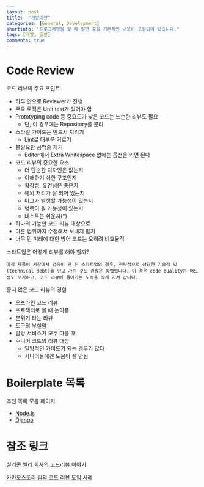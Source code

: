 ```yaml
---
layout: post
title:  "개발이란"
categories: [General, Development]
shortinfo: "프로그래밍을 할 때 알면 좋을 기본적인 내용이 포함되어 있습니다."
tags: [개발, 일반]
comments: true
---
```


# Code Review

코드 리뷰의 주요 포인트
- 하루 안으로 Reviewer가 진행
- 주요 로직은 Unit test가 있어야 함
- Prototyping code 등 중요도가 낮은 코드는 느슨한 리뷰도 필요
  * 단, 이 경우에는 Repository를 분리
- 스타일 가이드는 반드시 지키기
  * Lint로 대부분 거르기
- 불필요한 공백줄 제거
  * Editor에서 Extra Whitespace 없애는 옵션을 키면 된다
- 코드 리뷰의 중요한 요소
  * 더 단순한 디자인은 없는지
  * 이해하기 쉬한 구조인지
  * 확장성, 유연성은 좋은지
  * 예외 처리가 잘 되어 있는지
  * 버그가 발생할 가능성이 있는지
  * 병목이 될 가능성이 있는지
  * 테스트는 쉬운지(*)
- 하나의 기능만 코드 리뷰 대상으로
- 다른 범위까지 수정해서 보내지 말기
- 너무 먼 미래에 대한 방어 코드는 오히려 비효율적

스타트업은 어떻게 리뷰를 해야 할까?
```
아직 제품이 시장에서 검증이 안 된 스타트업의 경우, 전략적으로 상당한 기술적 빚 (technical debt)를 안고 가는 것도 괜찮은 방법입니다. 이 경우 code quality는 어느 정도 포기하고, 코드 리뷰에 들어가는 노력을 작게 가져 갑니다.
```

좋지 않은 코드 리뷰의 경험
- 오프라인 코드 리뷰
- 프로젝터로 볼 때 눈아픔
- 분위기 타는 리뷰
- 도구의 부실함
- 담당 서비스가 모두 다를 때
- 주니어 코드의 리뷰 대상
  * 일방적인 가이드가 되는 경우가 많다
  * 시니어들에겐 도움이 잘 안됨

# Boilerplate 목록

추천 목록 모음 페이지
- [Node.js](https://medium.com/better-programming/best-node-js-boilerplate-to-speed-up-your-project-development-a9eca7b07f90)
- [Django](https://dev.to/sm0ke/django-boilerplate-code-open-source-and-free-2aa5)

# 참조 링크

[실리콘 벨리 회사의 코드리뷰 이야기](https://xyz37.blog.me/221147928687)

[카카오스토리 팀의 코드 리뷰 도입 사례](https://tech.kakao.com/2016/02/04/code-review/)